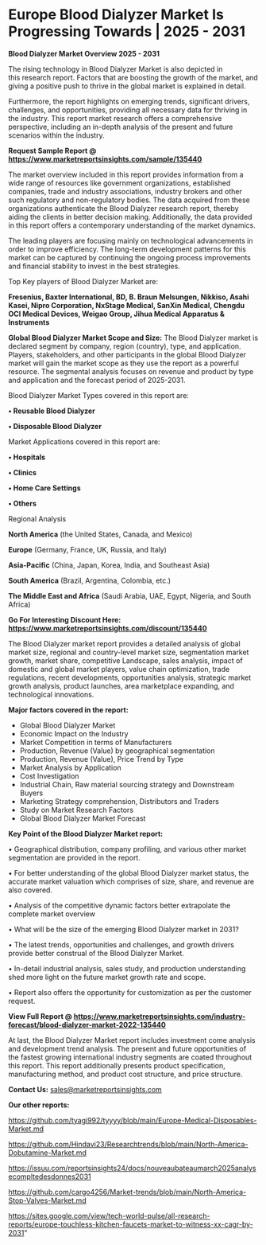 # Europe Blood Dialyzer Market Is Progressing Towards | 2025 - 2031

<Strong> Blood Dialyzer Market Overview 2025 - 2031</strong>

The rising technology in Blood Dialyzer Market is also depicted in this research report. Factors that are boosting the growth of the market, and giving a positive push to thrive in the global market is explained in detail.

Furthermore, the report highlights on emerging trends, significant drivers, challenges, and opportunities, providing all necessary data for thriving in the industry. This report market research offers a comprehensive perspective, including an in-depth analysis of the present and future scenarios within the industry.

<strong>Request Sample Report @ <a href=https://www.marketreportsinsights.com/sample/135440>https://www.marketreportsinsights.com/sample/135440</a></strong>

The market overview included in this report provides information from a wide range of resources like government organizations, established companies, trade and industry associations, industry brokers and other such regulatory and non-regulatory bodies. The data acquired from these organizations authenticate the Blood Dialyzer research report, thereby aiding the clients in better decision making. Additionally, the data provided in this report offers a contemporary understanding of the market dynamics.

The leading players are focusing mainly on technological advancements in order to improve efficiency. The long-term development patterns for this market can be captured by continuing the ongoing process improvements and financial stability to invest in the best strategies.

Top Key players of Blood Dialyzer Market are:

<strong>Fresenius, Baxter International, BD, B. Braun Melsungen, Nikkiso, Asahi Kasei, Nipro Corporation, NxStage Medical, SanXin Medical, Chengdu OCI Medical Devices, Weigao Group, Jihua Medical Apparatus & Instruments</strong>

<strong><b>Global Blood Dialyzer Market Scope and Size:</b></strong>
The Blood Dialyzer market is declared segment by company, region (country), type, and application. Players, stakeholders, and other participants in the global Blood Dialyzer market will gain the market scope as they use the report as a powerful resource. The segmental analysis focuses on revenue and product by type and application and the forecast period of 2025-2031.

Blood Dialyzer Market Types covered in this report are:

<strong>• Reusable Blood Dialyzer

• Disposable Blood Dialyzer</strong>

Market Applications covered in this report are:

<strong>• Hospitals

• Clinics

• Home Care Settings

• Others</strong> 

Regional Analysis

<strong>North America</strong> (the United States, Canada, and Mexico)

<strong>Europe</strong> (Germany, France, UK, Russia, and Italy)

<strong>Asia-Pacific</strong> (China, Japan, Korea, India, and Southeast Asia)

<strong>South America</strong> (Brazil, Argentina, Colombia, etc.)

<strong>The Middle East and Africa</strong> (Saudi Arabia, UAE, Egypt, Nigeria, and South Africa)

<strong>Go For Interesting Discount Here: <a href=https://www.marketreportsinsights.com/discount/135440>https://www.marketreportsinsights.com/discount/135440</a></strong>

The Blood Dialyzer market report provides a detailed analysis of global market size, regional and country-level market size, segmentation market growth, market share, competitive Landscape, sales analysis, impact of domestic and global market players, value chain optimization, trade regulations, recent developments, opportunities analysis, strategic market growth analysis, product launches, area marketplace expanding, and technological innovations.

<strong><b>Major factors covered in the report:</b></strong>
<ul>
  <li>Global Blood Dialyzer Market </li>
  <li>Economic Impact on the Industry</li>
  <li>Market Competition in terms of Manufacturers</li>
  <li>Production, Revenue (Value) by geographical segmentation</li>
  <li>Production, Revenue (Value), Price Trend by Type</li>
  <li>Market Analysis by Application</li>
  <li>Cost Investigation</li>
  <li>Industrial Chain, Raw material sourcing strategy and Downstream Buyers</li>
  <li>Marketing Strategy comprehension, Distributors and Traders</li>
  <li>Study on Market Research Factors</li>
  <li>Global Blood Dialyzer Market Forecast</li>
</ul>

<strong><b>Key Point of the Blood Dialyzer Market report:</b></strong>

• Geographical distribution, company profiling, and various other market segmentation are provided in the report.

• For better understanding of the global Blood Dialyzer market status, the accurate market valuation which comprises of size, share, and revenue are also covered.

• Analysis of the competitive dynamic factors better extrapolate the complete market overview

• What will be the size of the emerging Blood Dialyzer market in 2031?

• The latest trends, opportunities and challenges, and growth drivers provide better construal of the Blood Dialyzer Market.

• In-detail industrial analysis, sales study, and production understanding shed more light on the future market growth rate and scope.

• Report also offers the opportunity for customization as per the customer request.

<strong><b>View Full Report @ <a href=https://www.marketreportsinsights.com/industry-forecast/blood-dialyzer-market-2022-135440>https://www.marketreportsinsights.com/industry-forecast/blood-dialyzer-market-2022-135440</a></b></strong>


At last, the Blood Dialyzer Market report includes investment come analysis and development trend analysis. The present and future opportunities of the fastest growing international industry segments are coated throughout this report. This report additionally presents product specification, manufacturing method, and product cost structure, and price structure.

<strong>Contact Us:</strong>
sales@marketreportsinsights.com

<strong>Our other reports:</strong>

<a href=https://github.com/tyagi992/tyyyy/blob/main/Europe-Medical-Disposables-Market.md>https://github.com/tyagi992/tyyyy/blob/main/Europe-Medical-Disposables-Market.md</a>

<a href=https://github.com/Hindavi23/Researchtrends/blob/main/North-America-Dobutamine-Market.md>https://github.com/Hindavi23/Researchtrends/blob/main/North-America-Dobutamine-Market.md</a>

<a href=https://issuu.com/reportsinsights24/docs/nouveaubateaumarch2025analysecompltedesdonnes2031>https://issuu.com/reportsinsights24/docs/nouveaubateaumarch2025analysecompltedesdonnes2031</a>

<a href=https://github.com/cargo4256/Market-trends/blob/main/North-America-Stop-Valves-Market.md>https://github.com/cargo4256/Market-trends/blob/main/North-America-Stop-Valves-Market.md</a>

<a href=https://sites.google.com/view/tech-world-pulse/all-research-reports/europe-touchless-kitchen-faucets-market-to-witness-xx-cagr-by-2031>https://sites.google.com/view/tech-world-pulse/all-research-reports/europe-touchless-kitchen-faucets-market-to-witness-xx-cagr-by-2031</a>"
